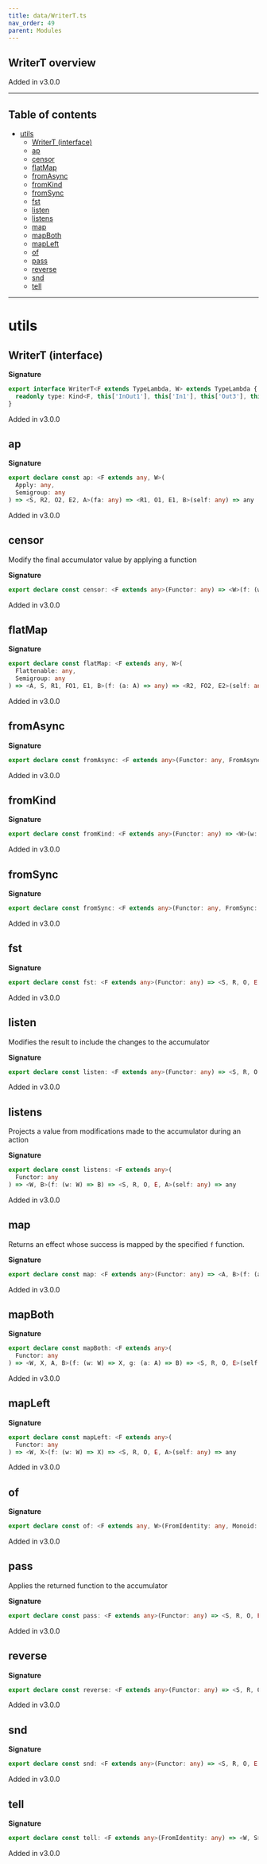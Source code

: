 ```yaml
---
title: data/WriterT.ts
nav_order: 49
parent: Modules
---
```


## WriterT overview

Added in v3.0.0

---

<h2 class="text-delta">Table of contents</h2>

- [utils](#utils)
  - [WriterT (interface)](#writert-interface)
  - [ap](#ap)
  - [censor](#censor)
  - [flatMap](#flatmap)
  - [fromAsync](#fromasync)
  - [fromKind](#fromkind)
  - [fromSync](#fromsync)
  - [fst](#fst)
  - [listen](#listen)
  - [listens](#listens)
  - [map](#map)
  - [mapBoth](#mapboth)
  - [mapLeft](#mapleft)
  - [of](#of)
  - [pass](#pass)
  - [reverse](#reverse)
  - [snd](#snd)
  - [tell](#tell)

---

# utils

## WriterT (interface)

**Signature**

```ts
export interface WriterT<F extends TypeLambda, W> extends TypeLambda {
  readonly type: Kind<F, this['InOut1'], this['In1'], this['Out3'], this['Out2'], Writer<W, this['Out1']>>
}
```

Added in v3.0.0

## ap

**Signature**

```ts
export declare const ap: <F extends any, W>(
  Apply: any,
  Semigroup: any
) => <S, R2, O2, E2, A>(fa: any) => <R1, O1, E1, B>(self: any) => any
```

Added in v3.0.0

## censor

Modify the final accumulator value by applying a function

**Signature**

```ts
export declare const censor: <F extends any>(Functor: any) => <W>(f: (w: W) => W) => <S, R, O, E, A>(self: any) => any
```

Added in v3.0.0

## flatMap

**Signature**

```ts
export declare const flatMap: <F extends any, W>(
  Flattenable: any,
  Semigroup: any
) => <A, S, R1, FO1, E1, B>(f: (a: A) => any) => <R2, FO2, E2>(self: any) => any
```

Added in v3.0.0

## fromAsync

**Signature**

```ts
export declare const fromAsync: <F extends any>(Functor: any, FromAsync: any) => <W>(w: W) => <A, S>(fa: any) => any
```

Added in v3.0.0

## fromKind

**Signature**

```ts
export declare const fromKind: <F extends any>(Functor: any) => <W>(w: W) => <S, R, O, E, A>(fa: any) => any
```

Added in v3.0.0

## fromSync

**Signature**

```ts
export declare const fromSync: <F extends any>(Functor: any, FromSync: any) => <W>(w: W) => <A, S>(fa: any) => any
```

Added in v3.0.0

## fst

**Signature**

```ts
export declare const fst: <F extends any>(Functor: any) => <S, R, O, E, W>(self: any) => any
```

Added in v3.0.0

## listen

Modifies the result to include the changes to the accumulator

**Signature**

```ts
export declare const listen: <F extends any>(Functor: any) => <S, R, O, E, W, A>(self: any) => any
```

Added in v3.0.0

## listens

Projects a value from modifications made to the accumulator during an action

**Signature**

```ts
export declare const listens: <F extends any>(
  Functor: any
) => <W, B>(f: (w: W) => B) => <S, R, O, E, A>(self: any) => any
```

Added in v3.0.0

## map

Returns an effect whose success is mapped by the specified `f` function.

**Signature**

```ts
export declare const map: <F extends any>(Functor: any) => <A, B>(f: (a: A) => B) => <S, R, O, E, W>(self: any) => any
```

Added in v3.0.0

## mapBoth

**Signature**

```ts
export declare const mapBoth: <F extends any>(
  Functor: any
) => <W, X, A, B>(f: (w: W) => X, g: (a: A) => B) => <S, R, O, E>(self: any) => any
```

Added in v3.0.0

## mapLeft

**Signature**

```ts
export declare const mapLeft: <F extends any>(
  Functor: any
) => <W, X>(f: (w: W) => X) => <S, R, O, E, A>(self: any) => any
```

Added in v3.0.0

## of

**Signature**

```ts
export declare const of: <F extends any, W>(FromIdentity: any, Monoid: any) => <A, S>(a: A) => any
```

Added in v3.0.0

## pass

Applies the returned function to the accumulator

**Signature**

```ts
export declare const pass: <F extends any>(Functor: any) => <S, R, O, E, W, A>(self: any) => any
```

Added in v3.0.0

## reverse

**Signature**

```ts
export declare const reverse: <F extends any>(Functor: any) => <S, R, O, E, W, A>(self: any) => any
```

Added in v3.0.0

## snd

**Signature**

```ts
export declare const snd: <F extends any>(Functor: any) => <S, R, O, E, A>(self: any) => any
```

Added in v3.0.0

## tell

**Signature**

```ts
export declare const tell: <F extends any>(FromIdentity: any) => <W, S>(w: W) => any
```

Added in v3.0.0
